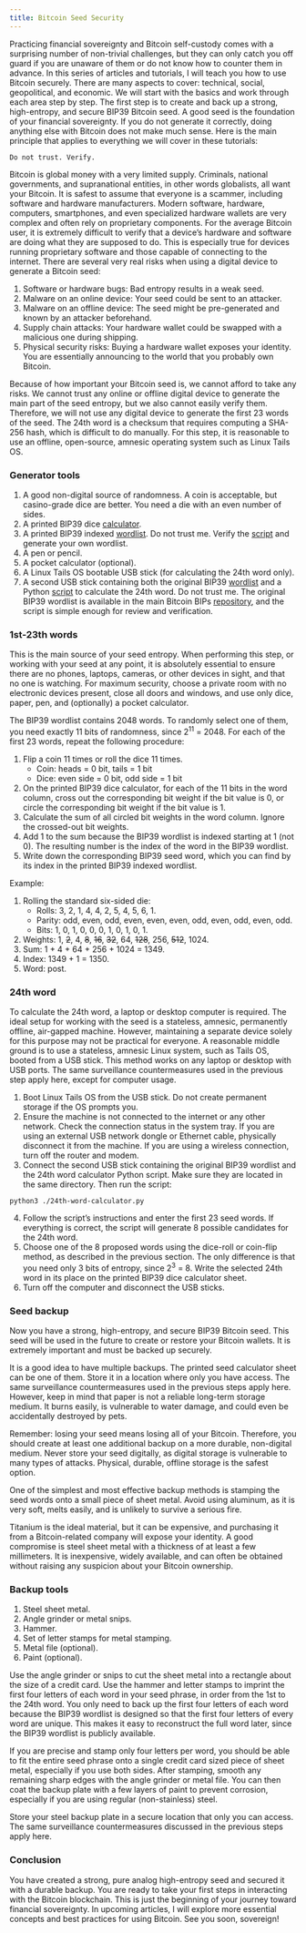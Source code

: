 ```yaml
---
title: Bitcoin Seed Security
---
```


Practicing financial sovereignty and Bitcoin self-custody comes with a surprising number of non-trivial challenges, but they can only catch you off guard if you are unaware of them or do not know how to counter them in advance. In this series of articles and tutorials, I will teach you how to use Bitcoin securely. There are many aspects to cover: technical, social, geopolitical, and economic. We will start with the basics and work through each area step by step. The first step is to create and back up a strong, high-entropy, and secure BIP39 Bitcoin seed. A good seed is the foundation of your financial sovereignty. If you do not generate it correctly, doing anything else with Bitcoin does not make much sense. Here is the main principle that applies to everything we will cover in these tutorials:

```
Do not trust. Verify.
```

Bitcoin is global money with a very limited supply. Criminals, national governments, and supranational entities, in other words globalists, all want your Bitcoin. It is safest to assume that everyone is a scammer, including software and hardware manufacturers. Modern software, hardware, computers, smartphones, and even specialized hardware wallets are very complex and often rely on proprietary components. For the average Bitcoin user, it is extremely difficult to verify that a device’s hardware and software are doing what they are supposed to do. This is especially true for devices running proprietary software and those capable of connecting to the internet. There are several very real risks when using a digital device to generate a Bitcoin seed:

1. Software or hardware bugs: Bad entropy results in a weak seed.
2. Malware on an online device: Your seed could be sent to an attacker.
3. Malware on an offline device: The seed might be pre-generated and known by an attacker beforehand.
4. Supply chain attacks: Your hardware wallet could be swapped with a malicious one during shipping.
5. Physical security risks: Buying a hardware wallet exposes your identity. You are essentially announcing to the world that you probably own Bitcoin.

Because of how important your Bitcoin seed is, we cannot afford to take any risks. We cannot trust any online or offline digital device to generate the main part of the seed entropy, but we also cannot easily verify them. Therefore, we will not use any digital device to generate the first 23 words of the seed. The 24th word is a checksum that requires computing a SHA-256 hash, which is difficult to do manually. For this step, it is reasonable to use an offline, open-source, amnesic operating system such as Linux Tails OS.

### Generator tools

1. A good non-digital source of randomness. A coin is acceptable, but casino-grade dice are better. You need a die with an even number of sides.
2. A printed BIP39 dice [calculator](/bip39/calculator.html).
3. A printed BIP39 indexed [wordlist](/bip39/wordlist.html). Do not trust me. Verify the [script](https://github.com/functora/functora.github.io/blob/master/nix/bip39-wordlist.nix) and generate your own wordlist.
4. A pen or pencil.
5. A pocket calculator (optional).
6. A Linux Tails OS bootable USB stick (for calculating the 24th word only).
7. A second USB stick containing both the original BIP39 [wordlist](/bip39/english.txt) and a Python [script](/bip39/24th-word-calculator.py) to calculate the 24th word. Do not trust me. The original BIP39 wordlist is available in the main Bitcoin BIPs [repository](https://github.com/bitcoin/bips/blob/master/bip-0039/english.txt), and the script is simple enough for review and verification.

### 1st-23th words

This is the main source of your seed entropy. When performing this step, or working with your seed at any point, it is absolutely essential to ensure there are no phones, laptops, cameras, or other devices in sight, and that no one is watching. For maximum security, choose a private room with no electronic devices present, close all doors and windows, and use only dice, paper, pen, and (optionally) a pocket calculator.

The BIP39 wordlist contains 2048 words. To randomly select one of them, you need exactly 11 bits of randomness, since 2<sup>11</sup> = 2048. For each of the first 23 words, repeat the following procedure:

1. Flip a coin 11 times or roll the dice 11 times.
   - Coin: heads = 0 bit, tails = 1 bit
   - Dice: even side = 0 bit, odd side = 1 bit
2. On the printed BIP39 dice calculator, for each of the 11 bits in the word column, cross out the corresponding bit weight if the bit value is 0, or circle the corresponding bit weight if the bit value is 1.
3. Calculate the sum of all circled bit weights in the word column. Ignore the crossed-out bit weights.
4. Add 1 to the sum because the BIP39 wordlist is indexed starting at 1 (not 0). The resulting number is the index of the word in the BIP39 wordlist.
5. Write down the corresponding BIP39 seed word, which you can find by its index in the printed BIP39 indexed wordlist.

Example:

1. Rolling the standard six-sided die:
   - Rolls: 3, 2, 1, 4, 4, 2, 5, 4, 5, 6, 1.
   - Parity: odd, even, odd, even, even, even, odd, even, odd, even, odd.
   - Bits: 1, 0, 1, 0, 0, 0, 1, 0, 1, 0, 1.
2. Weights: 1, ~~2~~, 4, ~~8~~, ~~16~~, ~~32~~, 64, ~~128~~, 256, ~~512~~, 1024.
3. Sum: 1 + 4 + 64 + 256 + 1024 = 1349.
4. Index: 1349 + 1 = 1350.
5. Word: post.

### 24th word

To calculate the 24th word, a laptop or desktop computer is required. The ideal setup for working with the seed is a stateless, amnesic, permanently offline, air-gapped machine. However, maintaining a separate device solely for this purpose may not be practical for everyone. A reasonable middle ground is to use a stateless, amnesic Linux system, such as Tails OS, booted from a USB stick. This method works on any laptop or desktop with USB ports. The same surveillance countermeasures used in the previous step apply here, except for computer usage.

1. Boot Linux Tails OS from the USB stick. Do not create permanent storage if the OS prompts you.
2. Ensure the machine is not connected to the internet or any other network. Check the connection status in the system tray. If you are using an external USB network dongle or Ethernet cable, physically disconnect it from the machine. If you are using a wireless connection, turn off the router and modem.
3. Connect the second USB stick containing the original BIP39 wordlist and the 24th word calculator Python script. Make sure they are located in the same directory. Then run the script:

```shell
python3 ./24th-word-calculator.py
```

4. Follow the script’s instructions and enter the first 23 seed words. If everything is correct, the script will generate 8 possible candidates for the 24th word.
5. Choose one of the 8 proposed words using the dice-roll or coin-flip method, as described in the previous section. The only difference is that you need only 3 bits of entropy, since 2<sup>3</sup> = 8. Write the selected 24th word in its place on the printed BIP39 dice calculator sheet.
6. Turn off the computer and disconnect the USB sticks.

### Seed backup

Now you have a strong, high-entropy, and secure BIP39 Bitcoin seed. This seed will be used in the future to create or restore your Bitcoin wallets. It is extremely important and must be backed up securely.

It is a good idea to have multiple backups. The printed seed calculator sheet can be one of them. Store it in a location where only you have access. The same surveillance countermeasures used in the previous steps apply here. However, keep in mind that paper is not a reliable long-term storage medium. It burns easily, is vulnerable to water damage, and could even be accidentally destroyed by pets.

Remember: losing your seed means losing all of your Bitcoin. Therefore, you should create at least one additional backup on a more durable, non-digital medium. Never store your seed digitally, as digital storage is vulnerable to many types of attacks. Physical, durable, offline storage is the safest option.

One of the simplest and most effective backup methods is stamping the seed words onto a small piece of sheet metal. Avoid using aluminum, as it is very soft, melts easily, and is unlikely to survive a serious fire.

Titanium is the ideal material, but it can be expensive, and purchasing it from a Bitcoin-related company will expose your identity. A good compromise is steel sheet metal with a thickness of at least a few millimeters. It is inexpensive, widely available, and can often be obtained without raising any suspicion about your Bitcoin ownership.

### Backup tools

1. Steel sheet metal.
2. Angle grinder or metal snips.
3. Hammer.
4. Set of letter stamps for metal stamping.
5. Metal file (optional).
6. Paint (optional).

Use the angle grinder or snips to cut the sheet metal into a rectangle about the size of a credit card. Use the hammer and letter stamps to imprint the first four letters of each word in your seed phrase, in order from the 1st to the 24th word. You only need to back up the first four letters of each word because the BIP39 wordlist is designed so that the first four letters of every word are unique. This makes it easy to reconstruct the full word later, since the BIP39 wordlist is publicly available.

If you are precise and stamp only four letters per word, you should be able to fit the entire seed phrase onto a single credit card sized piece of sheet metal, especially if you use both sides. After stamping, smooth any remaining sharp edges with the angle grinder or metal file. You can then coat the backup plate with a few layers of paint to prevent corrosion, especially if you are using regular (non-stainless) steel.

Store your steel backup plate in a secure location that only you can access. The same surveillance countermeasures discussed in the previous steps apply here.

### Conclusion

You have created a strong, pure analog high-entropy seed and secured it with a durable backup. You are ready to take your first steps in interacting with the Bitcoin blockchain. This is just the beginning of your journey toward financial sovereignty. In upcoming articles, I will explore more essential concepts and best practices for using Bitcoin. See you soon, sovereign!
